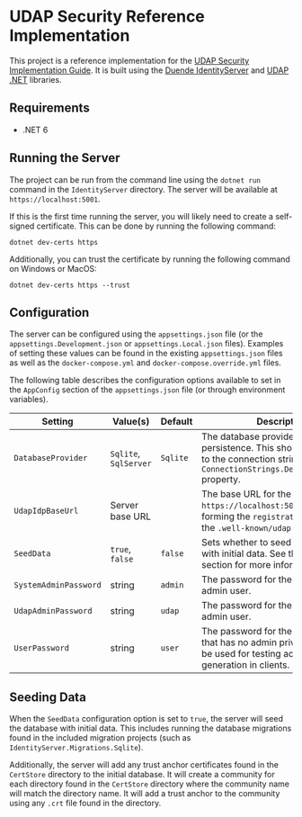 # UDAP Security Reference Implementation

This project is a reference implementation for the [UDAP Security Implementation Guide](http://build.fhir.org/ig/HL7/fhir-udap-security-ig/).  It is built using the [Duende IdentityServer](https://duendesoftware.com/products/identityserver) and [UDAP .NET](https://github.com/udap-tools/udap-dotnet) libraries.

## Requirements
- .NET 6

## Running the Server

The project can be run from the command line using the `dotnet run` command in the `IdentityServer` directory.  The server will be available at `https://localhost:5001`.

If this is the first time running the server, you will likely need to create a self-signed certificate.  This can be done by running the following command:

```
dotnet dev-certs https
```
Additionally, you can trust the certificate by running the following command on Windows or MacOS:
```
dotnet dev-certs https --trust
```

## Configuration
The server can be configured using the `appsettings.json` file (or the `appsettings.Development.json` or `appsettings.Local.json` files). Examples of setting these values can be found in the existing `appsettings.json` files as well as the `docker-compose.yml` and `docker-compose.override.yml` files.

The following table describes the configuration options available to set in the `AppConfig` section of the `appsettings.json` file (or through environment variables).

| Setting | Value(s) | Default | Description |
| ------- | -------- | ------- | ----------- |
| `DatabaseProvider` | `Sqlite`, `SqlServer`  | `Sqlite` | The database provider to use for data persistence.  This should correspond to the connection string set in the `ConnectionStrings.DefaultConnection` property. |
| `UdapIdpBaseUrl` | Server base URL | | The base URL for the server (eg: `https://localhost:5001`) used for forming the `registration_endpoint` in the `.well-known/udap` statement. |
| `SeedData` | `true`, `false` | `false` | Sets whether to seed the database with initial data. See the [Seeding Data](#seeding-data) section for more information. |
| `SystemAdminPassword` | string | `admin`  | The password for the default system admin user. |
| `UdapAdminPassword` | string | `udap` | The password for the default UDAP admin user. |
| `UserPassword` | string | `user` | The password for the default user that has no admin privileges, but can be used for testing access token generation in clients. |


## Seeding Data

When the `SeedData` configuration option is set to `true`, the server will seed the database with initial data.  This includes running the database migrations found in the included migration projects (such as `IdentityServer.Migrations.Sqlite`).

Additionally, the server will add any trust anchor certificates found in the `CertStore` directory to the initial database.  It will create a community for each directory found in the `CertStore` directory where the community name will match the directory name.  It will add a trust anchor to the community using any `.crt` file found in the directory.

